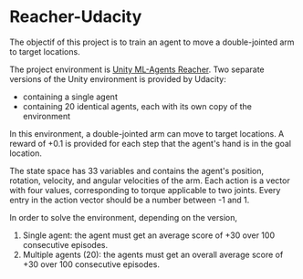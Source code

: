 # Reacher-Udacity
The objectif of this project is to train an agent to move a double-jointed arm to target locations.

The project environment is [Unity ML-Agents Reacher](https://github.com/Unity-Technologies/ml-agents/blob/master/docs/Learning-Environment-Examples.md#reacher).
Two separate versions of the Unity environment is provided by Udacity:
- containing a single agent
- containing 20 identical agents, each with its own copy of the environment

In this environment, a double-jointed arm can move to target locations. A reward of +0.1 is provided for each step that the agent's hand is in the goal location.

The state space has 33 variables and contains the agent's position, rotation, velocity, and angular velocities of the arm.
Each action is a vector with four values, corresponding to torque applicable to two joints. Every entry in the action vector should be a number between -1 and 1.

In order to solve the environment, depending on the version, 

1. Single agent: the agent must get an average score of +30 over 100 consecutive episodes.
2. Multiple agents (20): the agents must get an overall average score of +30 over 100 consecutive episodes.


